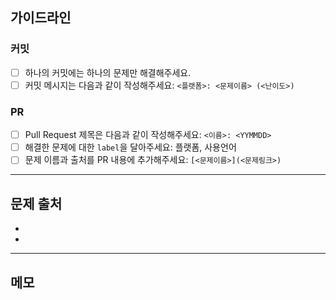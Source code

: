 ## 가이드라인

### 커밋

- [ ] 하나의 커밋에는 하나의 문제만 해결해주세요.
- [ ] 커밋 메시지는 다음과 같이 작성해주세요: `<플랫폼>: <문제이름> (<난이도>)`

### PR

- [ ] Pull Request 제목은 다음과 같이 작성해주세요: `<이름>: <YYMMDD>`
- [ ] 해결한 문제에 대한 `label`을 달아주세요: 플랫폼, 사용언어
- [ ] 문제 이름과 출처를 PR 내용에 추가해주세요: `[<문제이름>](<문제링크>)`

---

## 문제 출처

-
-

---

## 메모
